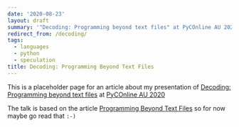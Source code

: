 ```yaml
---
date: '2020-08-23'
layout: draft
summary: '"Decoding: Programming beyond text files" at PyCOnline AU 2020'
redirect_from: /decoding/
tags:
  - languages
  - python
  - speculation
title: Decoding: Programming Beyond Text Files
---
```


This is a placeholder page for an article about my presentation of 
[Decoding: Programming beyond text files](https://2020.pycon.org.au/program/lyrjgy/)
at [PyCOnline AU 2020](https://2020.pycon.org.au/)

The talk is based on the article
[Programming Beyond Text Files](/art/programming-beyond-text-files)
so for now maybe go read that `:-)`
